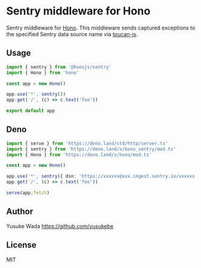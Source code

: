 # Sentry middleware for Hono

Sentry middleware for [Hono](https://github.com/honojs/hono).
This middleware sends captured exceptions to the specified Sentry data source name via [toucan-js](https://github.com/robertcepa/toucan-js).

## Usage

```ts
import { sentry } from '@honojs/sentry'
import { Hono } from 'hono'

const app = new Hono()

app.use('*', sentry())
app.get('/', (c) => c.text('foo'))

export default app
```

## Deno

```ts
import { serve } from 'https://deno.land/std/http/server.ts'
import { sentry } from 'https://deno.land/x/hono_sentry/mod.ts'
import { Hono } from 'https://deno.land/x/hono/mod.ts'

const app = new Hono()

app.use('*', sentry({ dsn: 'https://xxxxxx@xxx.ingest.sentry.io/xxxxxx' }))
app.get('/', (c) => c.text('foo'))

serve(app.fetch)
```

## Author

Yusuke Wada <https://github.com/yusukebe>

## License

MIT
